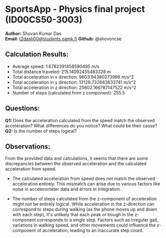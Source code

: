 # SportsApp - Physics final project (ID00CS50-3003)

**Author:** Shovan Kumar Das  
**Email:** t2dash00@students.oamk.fi
**Github:** @shovoncse

## Calculation Results:
- Average speed: 1.6782391458590495 m/s
- Total distance traveled: 215.14092455483328 m
- Total acceleration in x direction: 9603.94380273996 m/s^2
- Total acceleration in y direction: 13128.732843633741 m/s^2
- Total acceleration in z direction: 25602.166787147522 m/s^2
- Number of steps (calculated from z component): 255.5

## Questions:
**Q1:** Does the acceleration calculated from the speed match the observed acceleration? What differences do you notice? What could be their cause?  
**Q2:** Is the number of steps logical?

## Observations:
From the provided data and calculations, it seems that there are some discrepancies between the observed acceleration and the calculated acceleration from speed.

- The calculated acceleration from speed does not match the observed acceleration entirely. This mismatch can arise due to various factors like noise in accelerometer data and errors in integration.

- The number of steps calculated from the z-component of acceleration might not be entirely logical. While acceleration in the z-direction can correspond to steps during walking (as the phone moves up and down with each step), it's unlikely that each peak or trough in the z-component corresponds to a single step. Factors such as irregular gait, variations in walking speed, and other movements could influence the z-component of acceleration, leading to an inaccurate step count.
